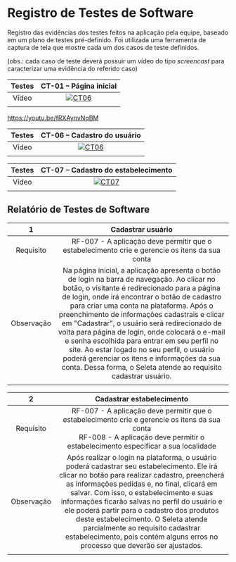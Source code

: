# Registro de Testes de Software


Registro das evidências dos testes feitos na aplicação pela equipe, baseado em um plano de testes pré-definido. Foi utilizada uma ferramenta de captura de tela que mostre cada um dos casos de teste definidos.

(obs.: cada caso de teste deverá possuir um vídeo do tipo _screencast_ para caracterizar uma evidência do referido caso)

| Testes 	| CT-01 – Página inicial	|
|:---:	|:---:	|
|	Vídeo 	| [![CT06](https://img.youtube.com/vi/fRXAynvNqBM/0.jpg)](https://youtu.be/fRXAynvNqBM)|
|  	|  	|

https://youtu.be/fRXAynvNqBM

| Testes 	| CT-06 – Cadastro do usuário	|
|:---:	|:---:	|
|	Vídeo 	| [![CT06](https://img.youtube.com/vi/Ip64HgVzUE0/0.jpg)](https://youtu.be/Ip64HgVzUE0?si=vOgABg3nBaLbCuU_)|
|  	|  	|

| Testes 	| CT-07 – Cadastro do estabelecimento	|
|:---:	|:---:	|
|	Vídeo 	| [![CT07](https://img.youtube.com/vi/FUtDAp6iNX0/0.jpg)](https://youtu.be/FUtDAp6iNX0)  |
|  	|  	|

## Relatório de Testes de Software

| 1 	| Cadastrar usuário 	|
|:---:	|:---:	|
|	Requisito	| RF-007 - A aplicação deve permitir que o estabelecimento crie e gerencie os itens da sua conta |
| Observação | Na página inicial, a aplicação apresenta o botão de login na barra de navegação. Ao clicar no botão, o visitante é redirecionado para a página de login, onde irá encontrar o botão de cadastro para criar uma conta na plataforma. Após o preenchimento de informações cadastrais e clicar em "Cadastrar", o usuário será redirecionado de volta para página de login, onde colocará o e-mail e senha escolhida para entrar em seu perfil no site. Ao estar logado no seu perfil, o usuário poderá gerenciar os itens e informações da sua conta. Dessa forma, o Seleta atende ao requisito cadastrar usuário.|
|  	|  	|


| 2 	| Cadastrar estabelecimento	|
|:---:	|:---:	|
|	Requisito	| RF-007 - A aplicação deve permitir que o estabelecimento crie e gerencie os itens da sua conta <br> RF-008 - A aplicação deve permitir o estabelecimento especificar a sua localidade |
| Observação | Após realizar o login na plataforma, o usuário poderá cadastrar seu estabelecimento. Ele irá clicar no botão para realizar cadastro, preencherá as informações pedidas e, no final, clicará em salvar. Com isso, o estabelecimento e suas informações ficarão salvas no perfil do usuário e ele poderá partir para o cadastro dos produtos deste estabelecimento. O Seleta atende parcialmente ao requisito cadastrar estabelecimento, pois contém alguns erros no processo que deverão ser ajustados. |
|  	|  	|
